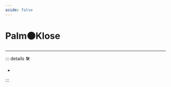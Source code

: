 ```yaml
---
aside: false
---
```

# Palm🟠Klose

---

<!-- =================================================== -->
<!-- =================================================== -->
<!-- =================================================== -->
<!-- =================================================== -->
<!-- =================================================== -->
::: details 🛠

-

:::
